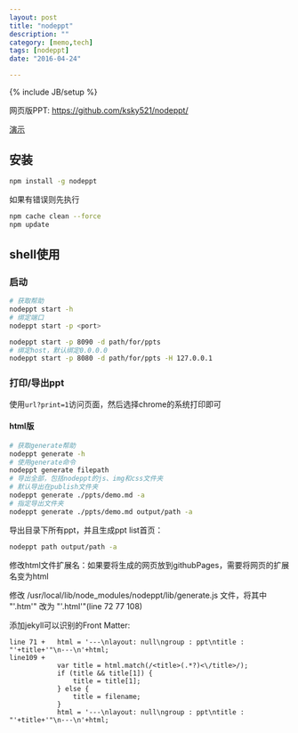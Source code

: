 ```yaml
---
layout: post
title: "nodeppt"
description: ""
category: [memo,tech]
tags: [nodeppt]
date: "2016-04-24"

---
```

{% include JB/setup %}

网页版PPT: https://github.com/ksky521/nodeppt/

[演示](http://qdemo.sinaapp.com/)

## 安装

```bash
npm install -g nodeppt
```

如果有错误则先执行

```bash
npm cache clean --force
npm update
```

## shell使用

### 启动

```bash
# 获取帮助
nodeppt start -h
# 绑定端口
nodeppt start -p <port>
```

```bash
nodeppt start -p 8090 -d path/for/ppts
# 绑定host，默认绑定0.0.0.0
nodeppt start -p 8080 -d path/for/ppts -H 127.0.0.1
```

### 打印/导出ppt

使用``url?print=1``访问页面，然后选择chrome的系统打印即可

#### html版

```bash
# 获取generate帮助
nodeppt generate -h
# 使用generate命令
nodeppt generate filepath
# 导出全部，包括nodeppt的js、img和css文件夹
# 默认导出在publish文件夹
nodeppt generate ./ppts/demo.md -a
# 指定导出文件夹
nodeppt generate ./ppts/demo.md output/path -a
```
导出目录下所有ppt，并且生成ppt list首页：

```bash
nodeppt path output/path -a
```

修改html文件扩展名：如果要将生成的网页放到githubPages，需要将网页的扩展名变为html

修改 /usr/local/lib/node_modules/nodeppt/lib/generate.js 文件，将其中 "'.htm'" 改为 "'.html'"(line 72 77 108)

添加jekyll可以识别的Front Matter:

```
line 71 +   html = '---\nlayout: null\ngroup : ppt\ntitle : "'+title+'"\n---\n'+html;
line109 +   
            var title = html.match(/<title>(.*?)<\/title>/);
            if (title && title[1]) {
                title = title[1];
            } else {
                title = filename;
            }
            html = '---\nlayout: null\ngroup : ppt\ntitle : "'+title+'"\n---\n'+html;
```

